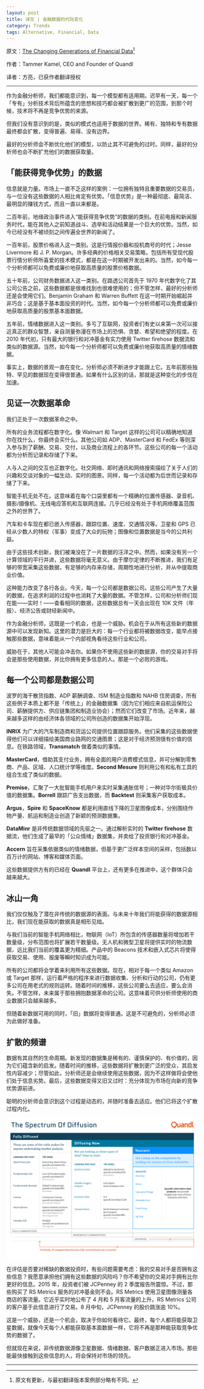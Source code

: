 ```yaml
---
layout: post
title: 译文 | 金融数据的代际变化
category: Trends
tags: Alternative, Financial, Data
---
```


原文：[The Changing Generations of Financial Data](https://blog.quandl.com/alternative-data)[^1]

作者：Tammer Kamel, CEO and Founder of Quandl

译者：方亮，已获作者翻译授权

---

作为金融分析师，我们都能意识到，每一个模型都有适用期。迟早有一天，每一个「专有」分析技术背后所蕴含的思想和技巧都会被扩散到更广的范围，到那个时候，技术将不再是竞争优势的来源。

但我们没有意识到的是，类似的模式也适用于数据的世界。稀有、独特和专有数据最终都会扩散，变得普遍、易得、没有边界。

最好的分析师会不断优化他们的模型，以防止其不可避免的过时。同样，最好的分析师也会不断扩充他们的数据获取量。

## 「能获得竞争优势」的数据

信息就是力量。市场上一直不乏这样的案例：一位拥有独特且重要数据的交易员，与一位没有这些数据的人相比肯定有优势。「信息优势」是一种最彻底、最简洁、最明显的赚钱方式，而且一直以来都是。

二百年前，地缘政治事件进入“能获得竞争优势”的数据的类别。在前电报和新闻服务时代，能在其他人之前知道战斗、选举和活动结果是一个巨大的优势。当然，如今已经没有不被顷刻之间传遍全世界的新闻了。

一百年前，股票价格进入这一类别。这是行情报价器和投机商号的时代；Jesse Livermore 和  J. P. Morgan。许多经典的价格相关交易策略，包括所有受现代股票行情分析师所喜爱的技术模式，都是在这一时期被开发出来的。当然，如今每一个分析师都可以免费或廉价地获取高质量的股票价格数据。

五十年前，公司财务数据进入这一类别。在路透公司首先于 1970 年代数字化了其公司公告之前，这些数据都是很难找到也很难使用的；但不管怎样，最好的分析师还是会使用它们。Benjamin Graham 和 Warren Buffett 在这一时期开始崛起并非巧合；这是基于基本面投资的时代。当然，如今每一个分析师都可以免费或廉价地获取高质量的股票基本面数据。

五年前，情绪数据进入这一类别。多亏了互联网，投资者们有史以来第一次可以接近真正的群众智慧，亲自测量弥漫在市场上的恐惧、贪婪、希望和绝望的程度。在 2010 年代初，只有最大的银行和对冲基金有实力使用 Twitter firehose 数据流和类似的数据源。当然，如今每一个分析师都可以免费或廉价地获取高质量的情绪数据。

事实上，数据的景观一直在变化，分析师必须不断进步才能跟上它。五年前那些独特、罕见的数据现在变得很普通。如果有什么区别的话，那就是这种变化的步伐在加速。

## 见证一次数据革命

我们正处于一次数据革命之中。

所有的业务流程都在数字化。像 Walmart 和 Target 这样的公司可以精确地知道你在找什么，你最终会买什么。其他公司如 ADP、MasterCard 和 FedEx 等则深入参与到了薪酬、交易、交付，以及商业流程上的各环节。这些公司的每一个活动都为分析而记录和存储了下来。

人与人之间的交互也正数字化。社交网络、即时通讯和网络搜索描绘了关于人们的兴趣和交谈对象的一幅生动、实时的图景。同样，每一个活动都为后世而记录和存储了下来。

智能手机无处不在。这意味着在每个口袋里都有一个精确的位置传感器、录音机、摄影/摄像机、无线电应答机和互联网连接。几乎已经没有处于手机网络覆盖范围之外的世界了。

汽车和卡车现在都已嵌入传感器，跟踪位置、速度、交通情况等。卫星和 GPS 已经从少数人的特权（军事）变成了大众的玩物；图像和位置数据是当今的公共利益。

由于这些技术创新，我们被淹没在了一片数据的汪洋之中。然而，如果没有另一个计算领域的平行并进，这些数据将毫无意义。由于摩尔定律的不断推进，我们有足够的带宽采集这些数据，有足够的内存来存储，周期性地进行分析，并从中提取商业价值。

这种能力改变了各行各业。今天，每一个公司都是数据公司。这些公司产生了大量的数据，在追求利润的过程中也消耗了大量的数据。不管怎样，公司和分析师们现在能——实时！——查看相同的数据，这些数据总有一天会出现在 10K 文件（年报）、经济公告或财经新闻中。

作为金融分析师，这既是一个机会，也是一个威胁。机会在于从所有这些新的数据源中可以发现新知。这里的潜力是巨大的：每一个行业都将被数据改变，能早点接触那些数据，意味着能从一个内部视角看待这些行业和公司。

威胁在于，其他人可能会冲击你。如果你不使用这些新的数据源，你的交易对手将会是那些使用数据，并比你拥有更多信息的人。那是一个必败的游戏。

## 每一个公司都是数据公司

波罗的海干散货指数、ADP 薪酬调查、ISM 制造业指数和 NAHB 住房调查，所有这些例子本质上都不是「传统上」的金融数据集（因为它们相应来自航运保险公司、薪酬提供方、供应链集团和制造业协会）；然而它们改变了市场。近年来，越来越多这样的由经济体各领域的公司所创造的数据集开始浮现。

**INRIX** 为广大的汽车制造商和货运公司提供位置跟踪服务。他们采集的这些数据使得他们可以详细描绘美国商业路网的交通图景；这是对于经济预测很有价值的信息。在铁路领域，**Transmatch** 做着类似的事情。

**MasterCard**，借助其支付业务，拥有全面的用户消费模式信息，并可分解到零售商、产品、区域、人口统计学等维度。**Second Mesure** 则利用公有和私有工具的组合生成了类似的数据。

**Premise**，汇聚了一大批智能手机用户来实时采集通胀信号；一种对华尔街极具价值的数据集。**Borrell** 跟踪广告支出数据，而 **Backtest** 则采集客户获取成本。

**Argus**，**Spire** 和 **SpaceKnow** 都是利用直线下降的卫星图像成本，分别围绕作物产量、航运和制造业创造了新颖的预测数据集。

**DataMinr** 是非传统数据领域的先驱之一。通过解析实时的 **Twitter firehose** 数据流，他们生成了最早的「公众情绪」数据集，并卖给了投资银行和对冲基金。

**Accern** 旨在采集依据类似的情绪数据，但基于更广泛样本空间的采样，包括数以百万计的网站、博客和媒体页面。

这些数据提供方有的已经在 **Quandl** 平台上，还有更多在推进中，这个群体只会越来越大。

## 冰山一角

我们仅仅触及了潜在非传统的数据源的表面。与未来十年我们将能获得的数据源相比，我们现在能获取的数据真是相形见绌。

与我们当前的智能手机网络相比，物联网（IoT）所包含的传感器数量将增加若干数量级，分布范围也将扩展若干数量级。无人机和微型卫星将提供实时的物流数据，远比我们当前的覆盖更为精细。产品中的 Beacons 技术和嵌入式芯片将使得获取交易、使用、报废等瞬时知识成为可能。

所有的公司都将会学着来利用所有这些数据。现在，相对于每一个类似 Amazon 或 Target 那样，运行着严格的程序来进行数据收集、分析和行动的公司，仍有更多公司在用老式的规则运转。随着时间的推移，这些公司要么去适应，要么会消失。不管怎样，未来属于那些拥抱数据革命的公司。这意味着可供分析师使用的商业数据只会越来越多。

但随着新数据可用的同时，「旧」数据将变得普通。这是不可避免的，分析师必须为此做好准备。

## 扩散的频谱

数据有其自然的生命周期。新发现的数据集是稀有的、谨慎保护的、有价值的，因为它们蕴含新的启发。随着时间的推移，这些数据将扩散到更广泛的受众，其启发性内容减少；尽管如此，分析师还是会继续使用这些数据，因为不这样做将会使他们处于信息劣势。最后，这些数据变得又旧又过时：充分体现为市场在向新的竞争优势源前进。

聪明的分析师会意识到这个过程是动态的，并随时准备去适应。他们已将这个扩散过程内化。

![The Spectrum of Diffusion](/images/data_cycles.png)

在评估是否要对稀缺的数据投资时，有些问题需要考虑：我的交易对手是否拥有这些信息？我愿意承担他们拥有这些数据的风险吗？你不希望你的交易对手拥有比你更好的信息。2015 年，投资者们被 JCPenney 的 2 季度报告所震惊。不过，那些购买了 RS Metrics 服务的对冲基金则不会。RS Metrics 使用卫星图像测量各商店的客流量。它近乎实时地公布了 4 月和 5 月客流量的上升。RS Metrics 公司的客户基于此信息进行了交易。8 月中旬，JCPenney 的股价跳涨逾 10%。

这是一个威胁，还是一个机会，取决于你如何看待它。最终，每个人都将能获取卫星数据，就像今天每个人都能获取基本面数据一样，它将不再是那种能获取竞争优势的数据了。

但就现在来说，非传统数据源像卫星数据、情绪数据、客户数据正进入市场。那些能最快接触到这些信息的人，将会保持对市场的领先。

---

[^1]: 原文有更新，与最初翻译版本案例部分略有不同。
